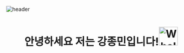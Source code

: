 ![header](https://capsule-render.vercel.app/api?type=waving&color=blue&height=300&section=header&text=capsule%20render&fontSize=90)
<div align="center">
  
# 안녕하세요 저는 강종민입니다!<img src="https://raw.githubusercontent.com/Tarikul-Islam-Anik/Animated-Fluent-Emojis/master/Emojis/Animals/Whale.png" alt="Whale" width="50" height="50" />

</div>
